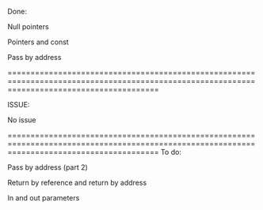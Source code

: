 Done:

Null pointers

Pointers and const

Pass by address


=============================================================================================================================================

ISSUE:

No issue

=============================================================================================================================================
To do:

Pass by address (part 2)

Return by reference and return by address

In and out parameters
